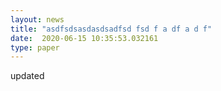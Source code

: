 ```yaml
---
layout: news
title: "asdfsdsasdasdsadfsd fsd f a df a d f"
date:  2020-06-15 10:35:53.032161
type: paper
---
```


updated
